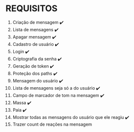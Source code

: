 # REQUISITOS

1. Criação de mensagem ✔️
2. Lista de mensagens ✔️
3. Apagar mensagem ✔️
4. Cadastro de usuário ✔️
5. Login ✔️
6. Criptografia da senha ✔️
7. Geração de token ✔️
8. Proteção dos paths ✔️
9. Mensagem do usuário ✔️
10. Lista de mensagens seja só a do usuário ✔️
11. Campo de marcador de tom na mensagem ✔️
12. Massa ✔️
13. Paia ✔️
14. Mostrar todas as mensagens do usuário que ele reagiu ✔️
15. Trazer count de reações na mensagem
